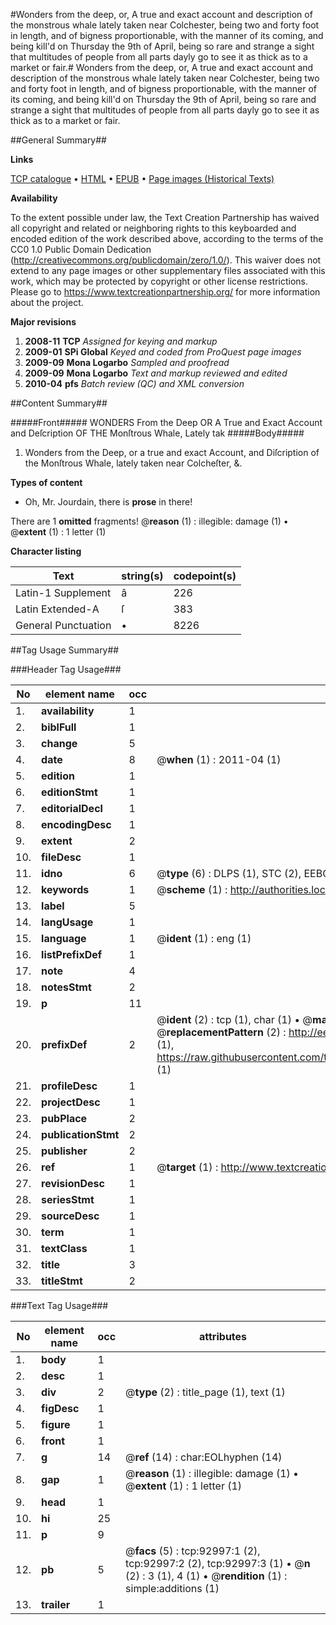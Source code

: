 #Wonders from the deep, or, A true and exact account and description of the monstrous whale lately taken near Colchester, being two and forty foot in length, and of bigness proportionable, with the manner of its coming, and being kill'd on Thursday the 9th of April, being so rare and strange a sight that multitudes of people from all parts dayly go to see it as thick as to a market or fair.#
Wonders from the deep, or, A true and exact account and description of the monstrous whale lately taken near Colchester, being two and forty foot in length, and of bigness proportionable, with the manner of its coming, and being kill'd on Thursday the 9th of April, being so rare and strange a sight that multitudes of people from all parts dayly go to see it as thick as to a market or fair.

##General Summary##

**Links**

[TCP catalogue](http://www.ota.ox.ac.uk/tcp/)  • 
[HTML](http://tei.it.ox.ac.uk/tcp/Texts-HTML/free/A66/A66921.html)  • 
[EPUB](http://tei.it.ox.ac.uk/tcp/Texts-EPUB/free/A66/A66921.epub) • 
[Page images (Historical Texts)](https://historicaltexts.jisc.ac.uk/eebo-12735127e)

**Availability**

To the extent possible under law, the Text Creation Partnership has waived all copyright and related or neighboring rights to this keyboarded and encoded edition of the work described above, according to the terms of the CC0 1.0 Public Domain Dedication (http://creativecommons.org/publicdomain/zero/1.0/). This waiver does not extend to any page images or other supplementary files associated with this work, which may be protected by copyright or other license restrictions. Please go to https://www.textcreationpartnership.org/ for more information about the project.

**Major revisions**

1. __2008-11__ __TCP__ *Assigned for keying and markup*
1. __2009-01__ __SPi Global__ *Keyed and coded from ProQuest page images*
1. __2009-09__ __Mona Logarbo__ *Sampled and proofread*
1. __2009-09__ __Mona Logarbo__ *Text and markup reviewed and edited*
1. __2010-04__ __pfs__ *Batch review (QC) and XML conversion*

##Content Summary##

#####Front#####
WONDERS From the Deep OR A True and Exact Account and Deſcription OF THE Monſtrous Whale, Lately tak
#####Body#####

1. Wonders from the Deep, or a true and exact Account, and Diſcription of the Monſtrous Whale, lately taken near Colcheſter, &.

**Types of content**

  * Oh, Mr. Jourdain, there is **prose** in there!

There are 1 **omitted** fragments! 
 @__reason__ (1) : illegible: damage (1)  •  @__extent__ (1) : 1 letter (1)

**Character listing**


|Text|string(s)|codepoint(s)|
|---|---|---|
|Latin-1 Supplement|â|226|
|Latin Extended-A|ſ|383|
|General Punctuation|•|8226|

##Tag Usage Summary##

###Header Tag Usage###

|No|element name|occ|attributes|
|---|---|---|---|
|1.|__availability__|1||
|2.|__biblFull__|1||
|3.|__change__|5||
|4.|__date__|8| @__when__ (1) : 2011-04 (1)|
|5.|__edition__|1||
|6.|__editionStmt__|1||
|7.|__editorialDecl__|1||
|8.|__encodingDesc__|1||
|9.|__extent__|2||
|10.|__fileDesc__|1||
|11.|__idno__|6| @__type__ (6) : DLPS (1), STC (2), EEBO-CITATION (1), OCLC (1), VID (1)|
|12.|__keywords__|1| @__scheme__ (1) : http://authorities.loc.gov/ (1)|
|13.|__label__|5||
|14.|__langUsage__|1||
|15.|__language__|1| @__ident__ (1) : eng (1)|
|16.|__listPrefixDef__|1||
|17.|__note__|4||
|18.|__notesStmt__|2||
|19.|__p__|11||
|20.|__prefixDef__|2| @__ident__ (2) : tcp (1), char (1)  •  @__matchPattern__ (2) : ([0-9\-]+):([0-9IVX]+) (1), (.+) (1)  •  @__replacementPattern__ (2) : http://eebo.chadwyck.com/downloadtiff?vid=$1&page=$2 (1), https://raw.githubusercontent.com/textcreationpartnership/Texts/master/tcpchars.xml#$1 (1)|
|21.|__profileDesc__|1||
|22.|__projectDesc__|1||
|23.|__pubPlace__|2||
|24.|__publicationStmt__|2||
|25.|__publisher__|2||
|26.|__ref__|1| @__target__ (1) : http://www.textcreationpartnership.org/docs/. (1)|
|27.|__revisionDesc__|1||
|28.|__seriesStmt__|1||
|29.|__sourceDesc__|1||
|30.|__term__|1||
|31.|__textClass__|1||
|32.|__title__|3||
|33.|__titleStmt__|2||


###Text Tag Usage###

|No|element name|occ|attributes|
|---|---|---|---|
|1.|__body__|1||
|2.|__desc__|1||
|3.|__div__|2| @__type__ (2) : title_page (1), text (1)|
|4.|__figDesc__|1||
|5.|__figure__|1||
|6.|__front__|1||
|7.|__g__|14| @__ref__ (14) : char:EOLhyphen (14)|
|8.|__gap__|1| @__reason__ (1) : illegible: damage (1)  •  @__extent__ (1) : 1 letter (1)|
|9.|__head__|1||
|10.|__hi__|25||
|11.|__p__|9||
|12.|__pb__|5| @__facs__ (5) : tcp:92997:1 (2), tcp:92997:2 (2), tcp:92997:3 (1)  •  @__n__ (2) : 3 (1), 4 (1)  •  @__rendition__ (1) : simple:additions (1)|
|13.|__trailer__|1||
